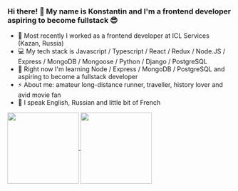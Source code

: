 ### Hi there! 👋 My name is Konstantin and I'm a frontend developer aspiring to become fullstack :sunglasses:

- :briefcase: Most recently I worked as a frontend developer at ICL Services (Kazan, Russia)
- :computer: My tech stack is Javascript / Typescript / React / Redux / Node.JS / Express / MongoDB / Mongoose / Python / Django / PostgreSQL
- 🔭 Right now I'm learning Node / Express / MongoDB / PostgreSQL and aspiring to become a fullstack developer
- ⚡ About me: amateur long-distance runner, traveller, history lover and avid movie fan
- :speech_balloon: I speak English, Russian and little bit of French

<!--
**konstantinkrumin/konstantinkrumin** is a ✨ _special_ ✨ repository because its `README.md` (this file) appears on your GitHub profile.

Here are some ideas to get you started:

- 🔭 I’m currently working on ...
- 🌱 I’m currently learning ...
- 👯 I’m looking to collaborate on ...
- 🤔 I’m looking for help with ...
- 💬 Ask me about ...
- 📫 How to reach me: ...
- 😄 Pronouns: ...
- ⚡ Fun fact: ...
-->

<a href="https://github.com/anuraghazra/github-readme-stats">
  <img align="center" height="160" src="https://github-readme-stats.vercel.app/api?username=konstantinkrumin" />
</a>
<a href="https://github.com/anuraghazra/github-readme-stats">
  <img align="center" height="160" src="https://github-readme-stats.vercel.app/api/top-langs/?username=konstantinkrumin&langs_count=10&layout=compact" />
</a>

